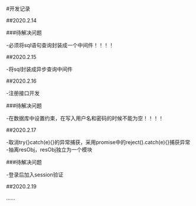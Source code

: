 #开发记录

##2020.2.14 

###待解决问题

-必须将sql语句查询封装成一个中间件！！！！

##2020.2.15

-将sql封装成异步查询中间件

##2020.2.16

-注册接口开发

###待解决问题

-在数据库中设置约束，在写入用户名和密码的时候不能为空！！！！

##2020.2.17

-取消try{}catch(e){}的异常捕获，采用promise中的reject().catch(e){}捕获异常
-抽离resObj，resObj独立为一个模块

###待解决问题

-登录后加入session验证

##2020.2.19

......